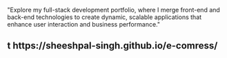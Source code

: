  "Explore my full-stack development portfolio, where I merge front-end and back-end technologies to create dynamic, scalable applications that enhance user interaction and business performance."<br> 
<h2>t https://sheeshpal-singh.github.io/e-comress/</h2>
